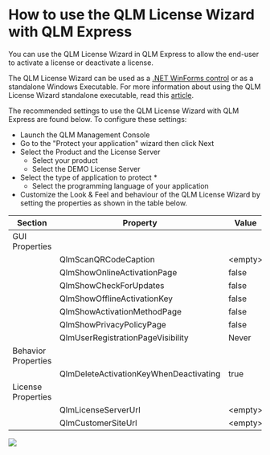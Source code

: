 # How to use the QLM License Wizard with QLM Express

You can use the QLM License Wizard in QLM Express to allow the end-user to activate a license or deactivate a license.

The QLM License Wizard can be used as a [.NET WinForms control](../api-reference/license-wizard-user-control/) or as a standalone Windows Executable. For more information about using the QLM License Wizard standalone executable, read this [article](online-activation-using-the-qlm-license-wizard-standalone-application.md).

The recommended settings to use the QLM License Wizard with QLM Express are found below. To configure these settings:

* Launch the QLM Management Console
* Go to the "Protect your application" wizard then click Next
* Select the Product and the License Server
  * Select your product
  * Select the DEMO License Server
* Select the type of application to protect
  *
    * Select the programming language of your application
* Customize the Look & Feel and behaviour of the QLM License Wizard by setting the properties as shown in the table below.

| **Section**         | **Property**                           | **Value** |
| ------------------- | -------------------------------------- | --------- |
| GUI  Properties     |                                        |           |
|                     | QlmScanQRCodeCaption                   | \<empty>  |
|                     | QlmShowOnlineActivationPage            | false     |
|                     | QlmShowCheckForUpdates                 | false     |
|                     | QlmShowOfflineActivationKey            | false     |
|                     | QlmShowActivationMethodPage            | false     |
|                     | QlmShowPrivacyPolicyPage               | false     |
|                     | QlmUserRegistrationPageVisibility      | Never     |
| Behavior Properties |                                        |           |
|                     | QlmDeleteActivationKeyWhenDeactivating | true      |
| License Properties  |                                        |           |
|                     | QlmLicenseServerUrl                    | \<empty>  |
|                     | QlmCustomerSiteUrl                     | \<empty>  |

![](https://support.soraco.co/hc/article\_attachments/360025096212/mceclip0.png)
